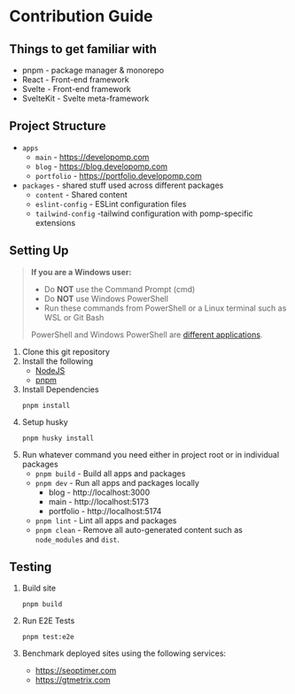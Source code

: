 # Contribution Guide

## Things to get familiar with

- pnpm - package manager & monorepo
- React - Front-end framework
- Svelte - Front-end framework
- SvelteKit - Svelte meta-framework

## Project Structure

- `apps`
  - `main` - https://developomp.com
  - `blog` - https://blog.developomp.com
  - `portfolio` - https://portfolio.developomp.com
- `packages` - shared stuff used across different packages
  - `content` - Shared content
  - `eslint-config` - ESLint configuration files
  - `tailwind-config` -tailwind configuration with pomp-specific extensions

## Setting Up

> **If you are a Windows user:**
>
> - Do **NOT** use the Command Prompt (cmd)
> - Do **NOT** use Windows PowerShell
> - Run these commands from PowerShell or a Linux terminal such as WSL or Git Bash
>
> PowerShell and Windows PowerShell are [different applications](https://learn.microsoft.com/en-us/powershell/scripting/whats-new/differences-from-windows-powershell?view=powershell-7.3).

1. Clone this git repository
2. Install the following
   - [NodeJS](https://nodejs.org)
   - [pnpm](https://pnpm.io/installation)
3. Install Dependencies
   ```
   pnpm install
   ```
4. Setup husky
   ```
   pnpm husky install
   ```
5. Run whatever command you need either in project root or in individual packages
   - `pnpm build` - Build all apps and packages
   - `pnpm dev` - Run all apps and packages locally
     - blog - http://localhost:3000
     - main - http://localhost:5173
     - portfolio - http://localhost:5174
   - `pnpm lint` - Lint all apps and packages
   - `pnpm clean` - Remove all auto-generated content such as `node_modules` and `dist`.

## Testing

1. Build site

   ```
   pnpm build
   ```

2. Run E2E Tests

   ```
   pnpm test:e2e
   ```

3. Benchmark deployed sites using the following services:

   - https://seoptimer.com
   - https://gtmetrix.com
